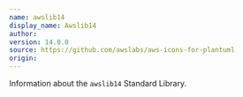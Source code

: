 ```yaml
---
name: awslib14
display_name: Awslib14
author: 
version: 14.0.0
source: https://github.com/awslabs/aws-icons-for-plantuml
origin: 
---
```


Information about the `awslib14` Standard Library.
